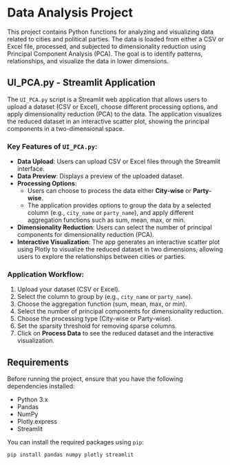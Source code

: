# Data Analysis Project

This project contains Python functions for analyzing and visualizing data related to cities and political parties. The data is loaded from either a CSV or Excel file, processed, and subjected to dimensionality reduction using Principal Component Analysis (PCA). The goal is to identify patterns, relationships, and visualize the data in lower dimensions.

## UI_PCA.py - Streamlit Application

The `UI_PCA.py` script is a Streamlit web application that allows users to upload a dataset (CSV or Excel), choose different processing options, and apply dimensionality reduction (PCA) to the data. The application visualizes the reduced dataset in an interactive scatter plot, showing the principal components in a two-dimensional space.

### Key Features of `UI_PCA.py`:

- **Data Upload**: Users can upload CSV or Excel files through the Streamlit interface.
- **Data Preview**: Displays a preview of the uploaded dataset.
- **Processing Options**: 
  - Users can choose to process the data either **City-wise** or **Party-wise**.
  - The application provides options to group the data by a selected column (e.g., `city_name` or `party_name`), and apply different aggregation functions such as sum, mean, max, or min.
- **Dimensionality Reduction**: Users can select the number of principal components for dimensionality reduction (PCA).
- **Interactive Visualization**: The app generates an interactive scatter plot using Plotly to visualize the reduced dataset in two dimensions, allowing users to explore the relationships between cities or parties.

### Application Workflow:
1. Upload your dataset (CSV or Excel).
2. Select the column to group by (e.g., `city_name` or `party_name`).
3. Choose the aggregation function (sum, mean, max, or min).
4. Select the number of principal components for dimensionality reduction.
5. Choose the processing type (City-wise or Party-wise).
6. Set the sparsity threshold for removing sparse columns.
7. Click on **Process Data** to see the reduced dataset and the interactive visualization.

## Requirements

Before running the project, ensure that you have the following dependencies installed:

- Python 3.x
- Pandas
- NumPy
- Plotly.express
- Streamlit

You can install the required packages using `pip`:

```bash
pip install pandas numpy plotly streamlit
